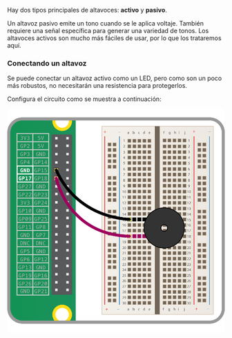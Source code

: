 Hay dos tipos principales de altavoces: **activo** y **pasivo**.

Un altavoz pasivo emite un tono cuando se le aplica voltaje. También requiere una señal específica para generar una variedad de tonos. Los altavoces activos son mucho más fáciles de usar, por lo que los trataremos aquí.

### Conectando un altavoz

Se puede conectar un altavoz activo como un LED, pero como son un poco más robustos, no necesitarán una resistencia para protegerlos.

Configura el circuito como se muestra a continuación:

![Circuito del altavoz](images/buzzer-circuit.png)
